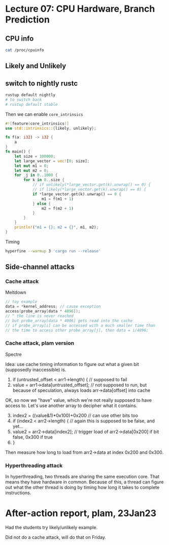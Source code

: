 # Lecture 07: CPU Hardware, Branch Prediction

## CPU info

```sh
cat /proc/cpuinfo
```

## Likely and Unlikely

## switch to nightly rustc
```sh
rustup default nightly
# to switch back
# rustup default stable
```

Then we can enable `core_intrinsics`

```rust
#![feature(core_intrinsics)]
use std::intrinsics::{likely, unlikely};

fn f(a: i32) -> i32 {
    a
}
fn main() {
    let size = 100000;
    let large_vector = vec![0; size];
    let mut m1 = 0;
    let mut m2 = 0;
    for _j in 0..1000 {
        for k in 0..size {
            // if unlikely(*large_vector.get(k).unwrap() == 0) {
            // if likely(*large_vector.get(k).unwrap() == 0) {
            if *large_vector.get(k).unwrap() == 0 {
                m1 = f(m1 + 1)
            } else {
                m2 = f(m2 + 1)
            }
        }
    }
    println!("m1 = {}; m2 = {}", m1, m2);
}
```

Timing

```sh
hyperfine --warmup 3 'cargo run --release'
```

## Side-channel attacks

### Cache attack

Meltdown

```C
// toy example
data = *kernel_address; // cause exception
access(probe_array[data * 4096]);
// ^ the line is never reached
// but probe_array[data * 4096] gets read into the cache
// if probe_array[i] can be accessed with a much smaller time than
// the time to access other probe_array[j], then data = i/4096;
```

### Cache attack, plam version

Spectre

Idea: use cache timing information to figure out what a given bit (supposedly inaccessible) is.

1. if (untrusted_offset < arr1->length) {     // supposed to fail
2.  value = arr1->data[untrusted_offset];     // not supposed to run, but because of speculation, always loads arr->data[offset] into cache

OK, so now we "have" value, which we're not really supposed to have access to. Let's use another array to decipher what it contains.

3.  index2 = ((value&1)*0x100)+0x200          // can use other bits too
4.  if (index2 < arr2->length) {    // again this is supposed to be false, and yet...
5.   value2 = arr2->data[index2];   //  trigger load of arr2->data[0x200] if bit false, 0x300 if true
6.  }

Then measure how long to load from arr2->data at index 0x200 and 0x300.

### Hyperthreading attack

In hyperthreading, two threads are sharing the same execution core. That means
they have hardware in common. Because of this, a thread can figure out what the
other thread is doing by timing how long it takes to complete instructions.

# After-action report, plam, 23Jan23

Had the students try likely/unlikely example.

Did not do a cache attack, will do that on Friday.